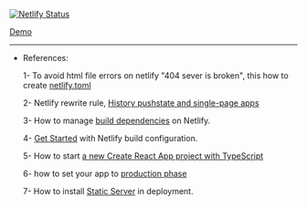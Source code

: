 [![Netlify Status](https://api.netlify.com/api/v1/badges/ffd64309-1835-45ca-a858-5955a36d1da4/deploy-status)](https://app.netlify.com/sites/mutisig-wallet/deploys)


[Demo](https://mutisig-wallet.netlify.app/)


--------------------------------------------------------------------------------
* References:
  
  1- To avoid html file errors on netlify "404 sever is broken", this how to create [netlify.toml](https://docs.netlify.com/routing/redirects/#syntax-for-the-redirects-file)
  
  2- Netlify rewrite rule, [History pushstate and single-page apps](https://docs.netlify.com/routing/redirects/rewrites-proxies/#history-pushstate-and-single-page-apps)

  3- How to manage [build dependencies](https://docs.netlify.com/configure-builds/manage-dependencies/#javascript-dependencies) on Netlify.

  4- [Get Started](https://docs.netlify.com/configure-builds/get-started/?_ga=2.21080120.260375957.1616003858-225613767.1615658362&_gac=1.250608116.1616003858.Cj0KCQjw0caCBhCIARIsAGAfuMyE3jFIq9MaRY0CQLssQaJsTjwyszGVs-QWg) with Netlify build configuration.

  5- How to start [a new Create React App project with TypeScript](https://create-react-app.dev/docs/adding-typescript)

  6- how to set your app to [production phase](https://github.com/facebook/create-react-app)

  7- How to install [Static Server](https://create-react-app.dev/docs/deployment) in deployment.
